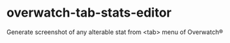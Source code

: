 # overwatch-tab-stats-editor
Generate screenshot of any alterable stat from &lt;tab> menu of Overwatch®
